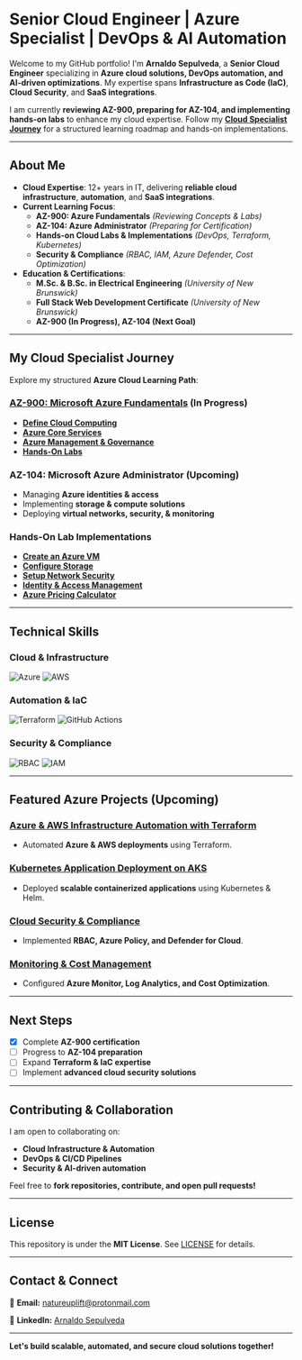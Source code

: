 # **Senior Cloud Engineer | Azure Specialist | DevOps & AI Automation**

Welcome to my GitHub portfolio! I'm **Arnaldo Sepulveda**, a **Senior Cloud Engineer** specializing in **Azure cloud solutions, DevOps automation, and AI-driven optimizations**. My expertise spans **Infrastructure as Code (IaC)**, **Cloud Security**, and **SaaS integrations**.

I am currently **reviewing AZ-900, preparing for AZ-104, and implementing hands-on labs** to enhance my cloud expertise. Follow my **[Cloud Specialist Journey](https://github.com/solutions-for-realvalue/Cloud-Specialist-Journey/blob/main/Journal.md)** for a structured learning roadmap and hands-on implementations.

---

## **About Me**

* **Cloud Expertise**: 12+ years in IT, delivering **reliable cloud infrastructure**, **automation**, and **SaaS integrations**.
* **Current Learning Focus**:
  * **AZ-900: Azure Fundamentals** *(Reviewing Concepts & Labs)*
  * **AZ-104: Azure Administrator** *(Preparing for Certification)*
  * **Hands-on Cloud Labs & Implementations** *(DevOps, Terraform, Kubernetes)*
  * **Security & Compliance** *(RBAC, IAM, Azure Defender, Cost Optimization)*
* **Education & Certifications**:
  * **M.Sc. & B.Sc. in Electrical Engineering** *(University of New Brunswick)*
  * **Full Stack Web Development Certificate** *(University of New Brunswick)*
  * **AZ-900 (In Progress), AZ-104 (Next Goal)**

---

## **My Cloud Specialist Journey**

Explore my structured **Azure Cloud Learning Path**:

### **[AZ-900: Microsoft Azure Fundamentals](https://github.com/solutions-for-realvalue/Cloud-Specialist-Journey/blob/main/Journal.md) (In Progress)**
- **[Define Cloud Computing](https://github.com/solutions-for-realvalue/Cloud-Specialist-Journey/blob/main/AZ-900-Fundamentals/1-Describe-Cloud-Computing/1.1-Define-Cloud-Computing.md)**
- **[Azure Core Services](https://github.com/solutions-for-realvalue/Cloud-Specialist-Journey/blob/main/AZ-900-Fundamentals/2-Describe-Azure-Architecture-Services/2.1-Core-Architecture.md)**
- **[Azure Management & Governance](https://github.com/solutions-for-realvalue/Cloud-Specialist-Journey/blob/main/AZ-900-Fundamentals/3-Describe-Azure-Management-Governance/3.1-Cost-Management.md)**
- **[Hands-On Labs](https://github.com/solutions-for-realvalue/Cloud-Specialist-Journey/tree/main/AZ-900-Fundamentals/Hands-On-Labs)**

### **AZ-104: Microsoft Azure Administrator (Upcoming)**
- Managing **Azure identities & access**
- Implementing **storage & compute solutions**
- Deploying **virtual networks, security, & monitoring**

### **Hands-On Lab Implementations**

- [**Create an Azure VM**](https://github.com/solutions-for-realvalue/Cloud-Specialist-Journey/blob/main/AZ-900-Fundamentals/Hands-On-Labs/Lab1-Create-Azure-VM.md)
- [**Configure Storage**](https://github.com/solutions-for-realvalue/Cloud-Specialist-Journey/blob/main/AZ-900-Fundamentals/Hands-On-Labs/Lab2-Configure-Storage.md)
- [**Setup Network Security**](https://github.com/solutions-for-realvalue/Cloud-Specialist-Journey/blob/main/AZ-900-Fundamentals/Hands-On-Labs/Lab3-Setup-Network-Security.md)
- [**Identity & Access Management**](https://github.com/solutions-for-realvalue/Cloud-Specialist-Journey/blob/main/AZ-900-Fundamentals/Hands-On-Labs/Lab4-Identity-Access-Management.md)
- [**Azure Pricing Calculator**](https://github.com/solutions-for-realvalue/Cloud-Specialist-Journey/blob/main/AZ-900-Fundamentals/Hands-On-Labs/Lab5-Azure-Pricing-Calculator.md)


---

## **Technical Skills**

### **Cloud & Infrastructure**
![Azure](https://img.shields.io/badge/-Azure-0078D4?style=flat-square&logo=microsoftazure&logoColor=white) ![AWS](https://img.shields.io/badge/-AWS-232F3E?style=flat-square&logo=amazonaws&logoColor=white)

### **Automation & IaC**
![Terraform](https://img.shields.io/badge/-Terraform-7B42BC?style=flat-square&logo=terraform&logoColor=white) ![GitHub Actions](https://img.shields.io/badge/-GitHub%20Actions-2088FF?style=flat-square&logo=githubactions&logoColor=white)

### **Security & Compliance**
![RBAC](https://img.shields.io/badge/-RBAC-0057E7?style=flat-square) ![IAM](https://img.shields.io/badge/-IAM-FF9900?style=flat-square&logo=amazonaws&logoColor=white)

---

## **Featured Azure Projects (Upcoming)**

### [Azure & AWS Infrastructure Automation with Terraform](https://github.com/solutions-for-realvalue/Azure-Infrastructure-Automation)
* Automated **Azure & AWS deployments** using Terraform.

### [Kubernetes Application Deployment on AKS](https://github.com/solutions-for-realvalue/AKS-Kubernetes-Deployment)
* Deployed **scalable containerized applications** using Kubernetes & Helm.

### [Cloud Security & Compliance](https://github.com/solutions-for-realvalue/Azure-Security-Compliance)
* Implemented **RBAC, Azure Policy, and Defender for Cloud**.

### [Monitoring & Cost Management](https://github.com/solutions-for-realvalue/Azure-Monitoring-CostManagement)
* Configured **Azure Monitor, Log Analytics, and Cost Optimization**.

---

## **Next Steps**
- [x] Complete **AZ-900 certification**
- [ ] Progress to **AZ-104 preparation**
- [ ] Expand **Terraform & IaC expertise**
- [ ] Implement **advanced cloud security solutions**

---

## **Contributing & Collaboration**

I am open to collaborating on:

- **Cloud Infrastructure & Automation**
- **DevOps & CI/CD Pipelines**
- **Security & AI-driven automation**

Feel free to **fork repositories, contribute, and open pull requests!**

---

## **License**

This repository is under the **MIT License**. See [LICENSE](LICENSE) for details.

---

## **Contact & Connect**
📩 **Email:** [natureuplift@protonmail.com](mailto:natureuplift@protonmail.com)

🔗 **LinkedIn:** [Arnaldo Sepulveda](https://www.linkedin.com/in/arnaldo-sepulveda)

---

**Let's build scalable, automated, and secure cloud solutions together!**